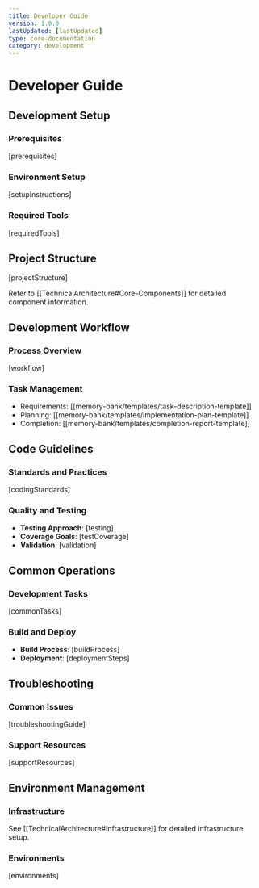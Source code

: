 ```yaml
---
title: Developer Guide
version: 1.0.0
lastUpdated: [lastUpdated]
type: core-documentation
category: development
---
```


# Developer Guide

## Development Setup

### Prerequisites

[prerequisites]

### Environment Setup

[setupInstructions]

### Required Tools

[requiredTools]

## Project Structure

[projectStructure]

Refer to [[TechnicalArchitecture#Core-Components]] for detailed component information.

## Development Workflow

### Process Overview

[workflow]

### Task Management

- Requirements: [[memory-bank/templates/task-description-template]]
- Planning: [[memory-bank/templates/implementation-plan-template]]
- Completion: [[memory-bank/templates/completion-report-template]]

## Code Guidelines

### Standards and Practices

[codingStandards]

### Quality and Testing

- **Testing Approach**: [testing]
- **Coverage Goals**: [testCoverage]
- **Validation**: [validation]

## Common Operations

### Development Tasks

[commonTasks]

### Build and Deploy

- **Build Process**: [buildProcess]
- **Deployment**: [deploymentSteps]

## Troubleshooting

### Common Issues

[troubleshootingGuide]

### Support Resources

[supportResources]

## Environment Management

### Infrastructure

See [[TechnicalArchitecture#Infrastructure]] for detailed infrastructure setup.

### Environments

[environments]

